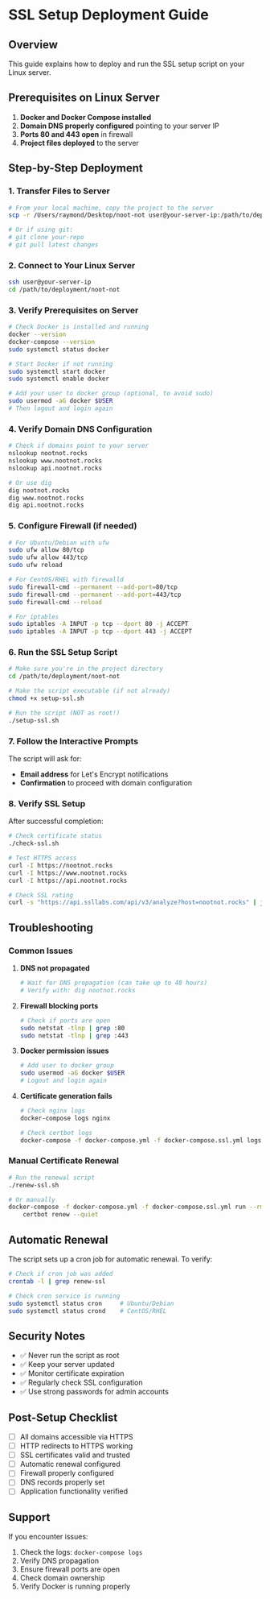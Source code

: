 # SSL Setup Deployment Guide

## Overview

This guide explains how to deploy and run the SSL setup script on your Linux server.

## Prerequisites on Linux Server

1. **Docker and Docker Compose installed**
2. **Domain DNS properly configured** pointing to your server IP
3. **Ports 80 and 443 open** in firewall
4. **Project files deployed** to the server

## Step-by-Step Deployment

### 1. Transfer Files to Server

```bash
# From your local machine, copy the project to the server
scp -r /Users/raymond/Desktop/noot-not user@your-server-ip:/path/to/deployment/

# Or if using git:
# git clone your-repo
# git pull latest changes
```

### 2. Connect to Your Linux Server

```bash
ssh user@your-server-ip
cd /path/to/deployment/noot-not
```

### 3. Verify Prerequisites on Server

```bash
# Check Docker is installed and running
docker --version
docker-compose --version
sudo systemctl status docker

# Start Docker if not running
sudo systemctl start docker
sudo systemctl enable docker

# Add your user to docker group (optional, to avoid sudo)
sudo usermod -aG docker $USER
# Then logout and login again
```

### 4. Verify Domain DNS Configuration

```bash
# Check if domains point to your server
nslookup nootnot.rocks
nslookup www.nootnot.rocks
nslookup api.nootnot.rocks

# Or use dig
dig nootnot.rocks
dig www.nootnot.rocks
dig api.nootnot.rocks
```

### 5. Configure Firewall (if needed)

```bash
# For Ubuntu/Debian with ufw
sudo ufw allow 80/tcp
sudo ufw allow 443/tcp
sudo ufw reload

# For CentOS/RHEL with firewalld
sudo firewall-cmd --permanent --add-port=80/tcp
sudo firewall-cmd --permanent --add-port=443/tcp
sudo firewall-cmd --reload

# For iptables
sudo iptables -A INPUT -p tcp --dport 80 -j ACCEPT
sudo iptables -A INPUT -p tcp --dport 443 -j ACCEPT
```

### 6. Run the SSL Setup Script

```bash
# Make sure you're in the project directory
cd /path/to/deployment/noot-not

# Make the script executable (if not already)
chmod +x setup-ssl.sh

# Run the script (NOT as root!)
./setup-ssl.sh
```

### 7. Follow the Interactive Prompts

The script will ask for:

- **Email address** for Let's Encrypt notifications
- **Confirmation** to proceed with domain configuration

### 8. Verify SSL Setup

After successful completion:

```bash
# Check certificate status
./check-ssl.sh

# Test HTTPS access
curl -I https://nootnot.rocks
curl -I https://www.nootnot.rocks
curl -I https://api.nootnot.rocks

# Check SSL rating
curl -s "https://api.ssllabs.com/api/v3/analyze?host=nootnot.rocks" | jq
```

## Troubleshooting

### Common Issues

1. **DNS not propagated**

   ```bash
   # Wait for DNS propagation (can take up to 48 hours)
   # Verify with: dig nootnot.rocks
   ```

2. **Firewall blocking ports**

   ```bash
   # Check if ports are open
   sudo netstat -tlnp | grep :80
   sudo netstat -tlnp | grep :443
   ```

3. **Docker permission issues**

   ```bash
   # Add user to docker group
   sudo usermod -aG docker $USER
   # Logout and login again
   ```

4. **Certificate generation fails**

   ```bash
   # Check nginx logs
   docker-compose logs nginx

   # Check certbot logs
   docker-compose -f docker-compose.yml -f docker-compose.ssl.yml logs certbot
   ```

### Manual Certificate Renewal

```bash
# Run the renewal script
./renew-ssl.sh

# Or manually
docker-compose -f docker-compose.yml -f docker-compose.ssl.yml run --rm certbot \
    certbot renew --quiet
```

## Automatic Renewal

The script sets up a cron job for automatic renewal. To verify:

```bash
# Check if cron job was added
crontab -l | grep renew-ssl

# Check cron service is running
sudo systemctl status cron     # Ubuntu/Debian
sudo systemctl status crond    # CentOS/RHEL
```

## Security Notes

- ✅ Never run the script as root
- ✅ Keep your server updated
- ✅ Monitor certificate expiration
- ✅ Regularly check SSL configuration
- ✅ Use strong passwords for admin accounts

## Post-Setup Checklist

- [ ] All domains accessible via HTTPS
- [ ] HTTP redirects to HTTPS working
- [ ] SSL certificates valid and trusted
- [ ] Automatic renewal configured
- [ ] Firewall properly configured
- [ ] DNS records properly set
- [ ] Application functionality verified

## Support

If you encounter issues:

1. Check the logs: `docker-compose logs`
2. Verify DNS propagation
3. Ensure firewall ports are open
4. Check domain ownership
5. Verify Docker is running properly
